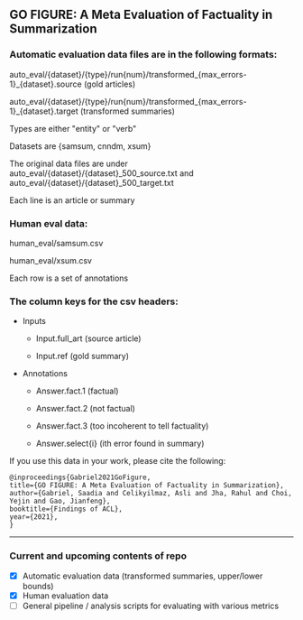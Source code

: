 ## GO FIGURE: A Meta Evaluation of Factuality in Summarization

### Automatic evaluation data files are in the following formats:

auto_eval/{dataset}/{type}/run{num}/transformed_{max_errors-1}_{dataset}.source (gold articles) 

auto_eval/{dataset}/{type}/run{num}/transformed_{max_errors-1}_{dataset}.target (transformed summaries) 

Types are either "entity" or "verb"

Datasets are {samsum, cnndm, xsum}

The original data files are under auto_eval/{dataset}/{dataset}_500_source.txt and auto_eval/{dataset}/{dataset}_500_target.txt

Each line is an article or summary 

### Human eval data:

human_eval/samsum.csv 

human_eval/xsum.csv

Each row is a set of annotations 

### The column keys for the csv headers:

- Inputs 

  - Input.full_art (source article)

  - Input.ref (gold summary)
  
- Annotations 

  - Answer.fact.1 (factual) 

  - Answer.fact.2 (not factual)

  - Answer.fact.3 (too incoherent to tell factuality) 

  - Answer.select{i} (ith error found in summary) 

If you use this data in your work, please cite the following:

```
@inproceedings{Gabriel2021GoFigure,
title={GO FIGURE: A Meta Evaluation of Factuality in Summarization},
author={Gabriel, Saadia and Celikyilmaz, Asli and Jha, Rahul and Choi, Yejin and Gao, Jianfeng},
booktitle={Findings of ACL},
year={2021},
}
```

---

### Current and upcoming contents of repo

- [x] Automatic evaluation data (transformed summaries, upper/lower bounds) 
- [x] Human evaluation data 
- [ ] General pipeline / analysis scripts for evaluating with various metrics 
